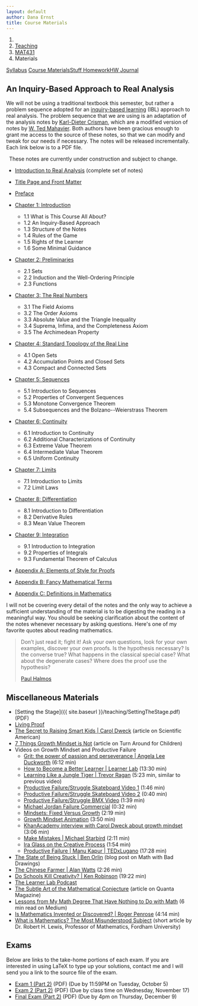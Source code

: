 ```yaml
---
layout: default
author: Dana Ernst
title: Course Materials
---
```


<ol class="breadcrumb">
  <li><a href="/"><i class="fa fa-home"></i></a></li>
  <li><a href="/teaching/">Teaching</a></li>
  <li><a href="/teaching/mat431f21">MAT431</a></li>
  <li class="active">Materials</li>
</ol>

<div class="row">
<div class="col-xs-12">
<div class="btn-group btn-group-justified">
<a class="btn btn-default btn-success" href="{{site.baseurl}}/teaching/mat431f21/syllabus/">Syllabus</a>
<a class="btn btn-default btn-primary" href="{{site.baseurl}}/teaching/mat431f21/materials/">
<span class="hidden-xs">Course Materials</span><span class="visible-xs">Stuff</span>
</a>
<a class="btn btn-default btn-warning" href="{{site.baseurl}}/teaching/mat431f21/homework/">
<span class="hidden-xs">Homework</span><span class="visible-xs">HW</span>
</a>
<a class="btn btn-default btn-info" href="{{site.baseurl}}/teaching/mat431f21/journal/">Journal</a>
</div>
</div>
</div>

## An Inquiry-Based Approach to Real Analysis ##
We will not be using a traditional textbook this semester, but rather a problem sequence adopted for an [inquiry-based learning](http://maamathedmatters.blogspot.com/2013/05/what-heck-is-ibl.html) (IBL) approach to real analysis. The problem sequence that we are using is an adaptation of the analysis notes by [Karl-Dieter Crisman](http://www.math-cs.gordon.edu/~kcrisman/), which are a modified version of notes by [W. Ted Mahavier](https://www.lamar.edu/arts-sciences/mathematics/faculty/w-ted-mahavier.html). Both authors have been gracious enough to grant me access to the source of these notes, so that we can modify and tweak for our needs if necessary. The notes will be released incrementally. Each link below is to a PDF file.

<div class="alert alert-info" role="alert" style="margin: 10px 0 10px 0">
<i class="fa fa-exclamation-triangle"></i>&nbsp; These notes are currently under construction and subject to change.
</div>

- [Introduction to Real Analysis]({{site.baseurl}}/teaching/mat431f21/Analysis.pdf) (complete set of notes)

- [Title Page and Front Matter]({{site.baseurl}}/teaching/mat431f21/FrontMatter.pdf)
- [Preface]({{site.baseurl}}/teaching/mat431f21/Preface.pdf)
- [Chapter 1: Introduction]({{site.baseurl}}/teaching/mat431f21/Introduction.pdf)
    - 1.1 What is This Course All About?
    - 1.2 An Inquiry-Based Approach
    - 1.3 Structure of the Notes
    - 1.4 Rules of the Game
    - 1.5 Rights of the Learner
    - 1.6 Some Minimal Guidance
- [Chapter 2: Preliminaries]({{site.baseurl}}/teaching/mat431f21/Preliminaries.pdf)
    - 2.1 Sets
    - 2.2 Induction and the Well-Ordering Principle
    - 2.3 Functions
- [Chapter 3: The Real Numbers]({{site.baseurl}}/teaching/mat431f21/RealNumbers.pdf)
    - 3.1 The Field Axioms
    - 3.2 The Order Axioms
    - 3.3 Absolute Value and the Triangle Inequality
    - 3.4 Suprema, Infima, and the Completeness Axiom
    - 3.5 The Archimedean Property
- [Chapter 4: Standard Topology of the Real Line]({{site.baseurl}}/teaching/mat431f21/Topology.pdf)
    - 4.1 Open Sets
    - 4.2 Accumulation Points and Closed Sets
    - 4.3 Compact and Connected Sets
- [Chapter 5: Sequences]({{site.baseurl}}/teaching/mat431f21/Sequences.pdf)
    - 5.1 Introduction to Sequences
    - 5.2 Properties of Convergent Sequences
    - 5.3 Monotone Convergence Theorem
    - 5.4 Subsequences and the Bolzano--Weierstrass Theorem
- [Chapter 6: Continuity]({{site.baseurl}}/teaching/mat431f21/Continuity.pdf)
    - 6.1 Introduction to Continuity
    - 6.2 Additional Characterizations of Continuity
    - 6.3 Extreme Value Theorem
    - 6.4 Intermediate Value Theorem
    - 6.5 Uniform Continuity
- [Chapter 7: Limits]({{site.baseurl}}/teaching/mat431f21/Limits.pdf)
    - 7.1 Introduction to Limits
    - 7.2 Limit Laws
- [Chapter 8: Differentiation]({{site.baseurl}}/teaching/mat431f21/Differentiation.pdf)
    - 8.1 Introduction to Differentiation
    - 8.2 Derivative Rules
    - 8.3 Mean Value Theorem
- [Chapter 9: Integration]({{site.baseurl}}/teaching/mat431f21/Integration.pdf)
    - 9.1 Introduction to Integration
    - 9.2 Properties of Integrals
    - 9.3 Fundamental Theorem of Calculus
- [Appendix A: Elements of Style for Proofs]({{site.baseurl}}/teaching/mat431f21/ElementsOfStyle.pdf)
- [Appendix B: Fancy Mathematical Terms]({{site.baseurl}}/teaching/mat431f21/FancyMathematicalTerms.pdf)
- [Appendix C: Definitions in Mathematics]({{site.baseurl}}/teaching/mat431f21/Definitions.pdf)

I will not be covering every detail of the notes and the only way to achieve a sufficient understanding of the material is to be digesting the reading in a meaningful way.  You should be seeking clarification about the content of the notes whenever necessary by asking questions.  Here's one of my favorite quotes about reading mathematics.

<blockquote>
  <p>Don’t just read it; fight it! Ask your own questions, look for your own examples, discover your own proofs. Is the hypothesis necessary? Is the converse true? What happens in the classical special case? What about the degenerate cases? Where does the proof use the hypothesis?</p>
  <footer><a href="http://en.wikipedia.org/wiki/Paul_Halmos">Paul Halmos</a></footer>
</blockquote>

## Miscellaneous Materials ##
- [Setting the Stage]({{ site.baseurl }}/teaching/SettingTheStage.pdf) (PDF)
- [Living Proof]({{site.baseurl}}/teaching/LivingProof.pdf)
- [The Secret to Raising Smart Kids &#124; Carol Dweck](https://www.scientificamerican.com/article/the-secret-to-raising-smart-kids1/) (article on Scientific American)
- [7 Things Growth Mindset is Not](https://www.turnaroundusa.org/7-things-growth-mindset-is-not/) (article on Turn Around for Children)
- Videos on Growth Mindset and Productive Failure
    - [Grit: the power of passion and perseverance &#124; Angela Lee Duckworth](https://www.youtube.com/watch?v=H14bBuluwB8) (6:12 min)
    - [How to Become a Better Learner &#124; Learner Lab](https://thelearnerlab.com/portfolio/learning-like-a-jungle-tiger/) (13:30 min)
    - [Learning Like a Jungle Tiger &#124; Trevor Ragan](https://www.youtube.com/watch?v=muoVtDjjonM&feature=youtu.be) (5:23 min, similar to previous video)
    - [Productive Failure/Struggle Skateboard Video 1](https://www.youtube.com/watch?time_continue=98&v=1QSocgE3yFY) (1:46 min)
    - [Productive Failure/Struggle Skateboard Video 2](https://www.instagram.com/p/BzKyyLchuve/) (0:40 min)
    - [Productive Failure/Struggle BMX Video](https://www.youtube.com/watch?v=9brnDOVJWnw) (1:39 min)
    - [Michael Jordan Failure Commercial](https://www.youtube.com/watch?v=JA7G7AV-LT8) (0:32 min)
    - [Mindsets: Fixed Versus Growth](https://www.youtube.com/watch?v=M1CHPnZfFmU) (2:19 min)
    - [Growth Mindset Animation](https://www.youtube.com/watch?v=-_oqghnxBmY) (3:50 min)
    - [KhanAcademy interview with Carol Dweck about growth mindset](https://www.youtube.com/watch?time_continue=1&v=wh0OS4MrN3E) (3:06 min)
    - [Make Mistakes &#124; Michael Starbird](https://www.youtube.com/watch?v=2yYQ-1X2ocU) (2:11 min)
    - [Ira Glass on the Creative Process](https://www.youtube.com/watch?v=PbC4gqZGPSY&feature=youtu.be) (1:54 min)
    - [Productive Failure &#124; Manu Kapur &#124; TEDxLugano](https://www.youtube.com/watch?feature=youtu.be&v=VOKJmg34wME&app=desktop) (17:28 min)
- [The State of Being Stuck &#124; Ben Orlin](https://mathwithbaddrawings.com/2017/09/20/the-state-of-being-stuck/) (blog post on Math with Bad Drawings)
- [The Chinese Farmer &#124; Alan Watts](https://www.youtube.com/watch?feature=share&v=eJShr4VdvxQ&app=desktop) (2:26 min)
- [Do Schools Kill Creativity? &#124; Ken Robinson](https://www.ted.com/talks/ken_robinson_says_schools_kill_creativity?language=en) (19:22 min)
- [The Learner Lab Podcast](https://thelearnerlab.com/podcast/)
- [The Subtle Art of the Mathematical Conjecture](https://www.quantamagazine.org/the-subtle-art-of-the-mathematical-conjecture-20190507/) (article on Quanta Magazine)
- [Lessons from My Math Degree That Have Nothing to Do with Math](https://medium.com/s/story/6-life-lessons-from-my-math-degree-that-have-nothing-to-do-with-math-d38aba90edfe) (6 min read on Medium)
- [Is Mathematics Invented or Discovered? &#124; Roger Penrose](https://www.youtube.com/watch?v=TKlPj_qGIt8) (4:14 min)
- [What is Mathematics? The Most Misunderstood Subject](http://pi.math.cornell.edu/~noonan/writing/inclass1.pdf) (short article by Dr. Robert H. Lewis, Professor of Mathematics, Fordham University)

<!-- - Pictures of board work that we ran out of time to discuss. *Note:* You should not assume that the solutions/proofs posted below are valid or sufficient.
    - Coming soon. -->

## Exams
Below are links to the take-home portions of each exam. If you are interested in using LaTeX to type up your solutions, contact me and I will send you a link to the source file of the exam.

- [Exam 1 (Part 2)]({{site.baseurl}}/teaching/mat431f21/431Exam1-Part2.pdf) (PDF) (Due by 11:59PM on Tuesday, October 5)
- [Exam 2 (Part 2)]({{site.baseurl}}/teaching/mat431f21/431Exam2-Part2.pdf) (PDF) (Due by class time on Wednesday, November 17)
- [Final Exam (Part 2)]({{site.baseurl}}/teaching/mat431f21/431ExamFinal-Part2.pdf) (PDF) (Due by 4pm on Thursday, December 9)

